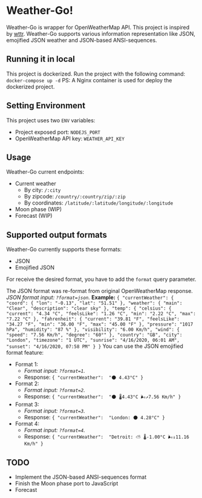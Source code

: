 # Weather-Go!

Weather-Go is wrapper for OpenWeatherMap API. This project is inspired by [wttr](https://github.com/chubin/wttr.in).
Weather-Go supports various information representation like JSON, emojified JSON weather and JSON-based ANSI-sequences.


## Running it in local

This project is dockerized. Run the project with the following command:
`docker-compose up -d`
PS: A Nginx container is used for deploy the dockerized project.

## Setting Environment
This project uses two `ENV` variables:
*	Project exposed port: `NODEJS_PORT`
*	OpenWeatherMap API key: `WEATHER_API_KEY`

##	Usage
Weather-Go current endpoints:
*	Current weather
	*	By city: `/:city`
	*	By zipcode: `/country/:country/zip/:zip`
	*	By coordinates: `/latitude/:latitude/longitude/:longitude`
* Moon phase (WIP)
* Forecast (WIP)	
## Supported output formats

Weather-Go currently supports these formats:
* JSON
* Emojified JSON

For receive the desired format, you have to add the `format` query parameter.

The JSON format was re-format from original OpenWeatherMap response.
*JSON format input: `?format=json`.*
**Example:**
`{
    "currentWeather": {
        "coord": {
            "lon": "-0.13",
            "lat": "51.51"
        },
        "weather": {
            "main": "Clear",
            "description": "clear sky"
        },
        "temp": {
            "celsius": {
                "current": "4.34 °C",
                "feelsLike": "1.26 °C",
                "min": "2.22 °C",
                "max": "7.22 °C"
            },
            "fahrenheit": {
                "current": "39.81 °F",
                "feelsLike": "34.27 °F",
                "min": "36.00 °F",
                "max": "45.00 °F"
            },
            "pressure": "1017 hPa",
            "humidity": "87 %"
        },
        "visibility": "6.00 Km/h",
        "wind": {
            "speed": "7.56 Km/h",
            "degree": "60°"
        },
        "country": "GB",
        "city": "London",
        "timezone": "1 UTC",
        "sunrise": "4/16/2020, 06:01 AM",
        "sunset": "4/16/2020, 07:58 PM"
    }
}`
You can use the JSON emojified format feature:
*	Format 1:
	*	*Format input: `?format=1`.*
	*	Response: `{ "currentWeather":  "🌑 4.43°C" }`
*	Format 2:
	*	*Format input: `?format=2`.*
	*	Response: `{ "currentWeather":  "🌑 🌡️4.43°C 🌬️↗7.56 Km/h" }`
*	Format 3:
	*	*Format input: `?format=3`.*
	*	Response: `{ "currentWeather":  "London: 🌑 4.28°C" }`
*	Format 4:
	*	*Format input: `?format=4`.*
	*	Response: `{ "currentWeather":  "Detroit: ⛅ 🌡️-1.00°C 🌬️↓11.16 Km/h" }`
## TODO

* Implement the JSON-based ANSI-sequences format
* Finish the Moon phase port to JavaScript
* Forecast
